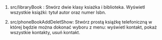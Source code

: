 1. src/libraryBook : Stwórz dwie klasy ksiażka i biblioteka. Wyświetl wszystkie książki: tytuł autor oraz numer Isbn.

2. src/phoneBookAddDeletShow:
Stwórz prostą książkę telefoniczną w której będzie można dokonać wyboru z menu: wyświetl kontakt, pokaż wszystkie kontakty, usuń   kontakt.

 

